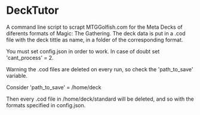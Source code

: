 # DeckTutor
A command line script to scrapt MTGGolfish.com for the Meta Decks of diferents formats of Magic: The Gathering.
The deck data is put in a .cod file with the deck tittle as name, in a folder of the corresponding format.

You must set config.json in order to work. In case of doubt set 'cant_process' = 2.

Warning the .cod files are deleted on every run, so check the 'path_to_save' variable.

Consider  'path_to_save' = /home/deck

Then every .cod file in /home/deck/standard will be deleted, and so with the formats specified in config.json.

